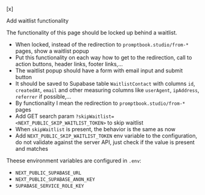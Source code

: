 [x]

Add waitlist functionality

The functionality of this page should be locked up behind a waitlist.

-   When locked, instead of the redirection to `promptbook.studio/from-*` pages, show a waitlist popup
-   Put this functionality on each way how to get to the redirection, call to action buttons, header links, footer links,...
-   The waitlist popup should have a form with email input and submit button
-   It should be saved to Supabase table `WaitlistContact` with columns `id`, `createdAt`, `email` and other measuring columns like `userAgent`, `ipAddress`, `referrer` if possible,...
-   By functionality I mean the redirection to `promptbook.studio/from-*` pages
-   Add GET search param `?skipWaitlist=<NEXT_PUBLIC_SKIP_WAITLIST_TOKEN>` to skip waitlist
-   When `skipWaitlist` is present, the behavior is the same as now
-   Add `NEXT_PUBLIC_SKIP_WAITLIST_TOKEN` env variable to the configuration, do not validate against the server API, just check if the value is present and matches

Theese environment variables are configured in `.env`:

-   `NEXT_PUBLIC_SUPABASE_URL`
-   `NEXT_PUBLIC_SUPABASE_ANON_KEY`
-   `SUPABASE_SERVICE_ROLE_KEY`
